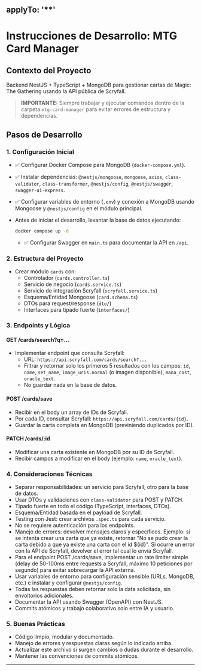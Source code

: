## applyTo: '\*\*'

# Instrucciones de Desarrollo: MTG Card Manager

## Contexto del Proyecto

Backend NestJS + TypeScript + MongoDB para gestionar cartas de Magic: The Gathering usando la API pública de Scryfall.

> **IMPORTANTE:** Siempre trabajar y ejecutar comandos dentro de la carpeta `mtg-card-manager` para evitar errores de estructura y dependencias.

## Pasos de Desarrollo

### 1. Configuración Inicial

- ✅ Configurar Docker Compose para MongoDB (`docker-compose.yml`).
- ✅ Instalar dependencias: `@nestjs/mongoose`, `mongoose`, `axios`, `class-validator`, `class-transformer`, `@nestjs/config`, `@nestjs/swagger`, `swagger-ui-express`.
- ✅ Configurar variables de entorno (`.env`) y conexión a MongoDB usando Mongoose y `@nestjs/config` en el módulo principal.
- Antes de iniciar el desarrollo, levantar la base de datos ejecutando:
  ```bash
  docker compose up -d
  ```

  - ✅ Configurar Swagger en `main.ts` para documentar la API en `/api`.

### 2. Estructura del Proyecto

- Crear módulo `cards` con:
  - Controlador (`cards.controller.ts`)
  - Servicio de negocio (`cards.service.ts`)
  - Servicio de integración Scryfall (`scryfall.service.ts`)
  - Esquema/Entidad Mongoose (`card.schema.ts`)
  - DTOs para request/response (`dto/`)
  - Interfaces para tipado fuerte (`interfaces/`)

### 3. Endpoints y Lógica

#### GET /cards/search?q=...

- Implementar endpoint que consulta Scryfall:
  - URL: `https://api.scryfall.com/cards/search?...`
  - Filtrar y retornar solo los primeros 5 resultados con los campos: `id`, `name`, `set_name`, `image_uris.normal` (o imagen disponible), `mana_cost`, `oracle_text`.
  - No guardar nada en la base de datos.

#### POST /cards/save

- Recibir en el body un array de IDs de Scryfall.
- Por cada ID, consultar Scryfall: `https://api.scryfall.com/cards/{id}`.
- Guardar la carta completa en MongoDB (previniendo duplicados por ID).

#### PATCH /cards/:id

- Modificar una carta existente en MongoDB por su ID de Scryfall.
- Recibir campos a modificar en el body (ejemplo: `name`, `oracle_text`).

### 4. Consideraciones Técnicas

- Separar responsabilidades: un servicio para Scryfall, otro para la base de datos.
- Usar DTOs y validaciones con `class-validator` para POST y PATCH.
- Tipado fuerte en todo el código (TypeScript, interfaces, DTOs).
- Esquema/Entidad basada en el payload de Scryfall.
- Testing con Jest: crear archivos `.spec.ts` para cada servicio.
- No se requiere autenticación para los endpoints.
- Manejo de errores: devolver mensajes claros y específicos. Ejemplo: si se intenta crear una carta que ya existe, retornar "No se pudo crear la carta debido a que ya existe una carta con el id ${id}". Si ocurre un error con la API de Scryfall, devolver el error tal cual lo envía Scryfall.
- Para el endpoint POST /cards/save, implementar un rate limiter simple (delay de 50-100ms entre requests a Scryfall, máximo 10 peticiones por segundo) para evitar sobrecargar la API externa.
- Usar variables de entorno para configuración sensible (URLs, MongoDB, etc.) e instalar y configurar `@nestjs/config`.
- Todas las respuestas deben retornar solo la data solicitada, sin envoltorios adicionales.
- Documentar la API usando Swagger (OpenAPI) con NestJS.
- Commits atómicos y trabajo colaborativo solo entre IA y usuario.

### 5. Buenas Prácticas

- Código limpio, modular y documentado.
- Manejo de errores y respuestas claras según lo indicado arriba.
- Actualizar este archivo si surgen cambios o dudas durante el desarrollo.
- Mantener las convenciones de commits atómicos.

---
